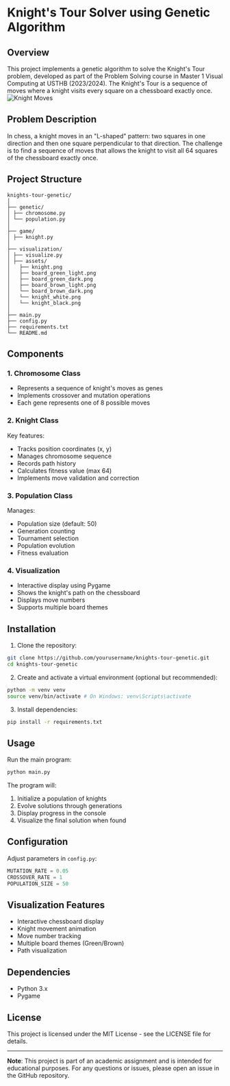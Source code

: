# Knight's Tour Solver using Genetic Algorithm
## Overview
This project implements a genetic algorithm to solve the Knight's Tour problem, developed as part of the Problem
Solving course in Master 1 Visual Computing at USTHB (2023/2024). The Knight's Tour is a sequence of moves where
a knight visits every square on a chessboard exactly once.
![Knight Moves](https://i.ibb.co/j4W55Dh/image.png "Knight Moves")
## Problem Description
In chess, a knight moves in an "L-shaped" pattern: two squares in one direction and then one square perpendicular to
that direction. The challenge is to find a sequence of moves that allows the knight to visit all 64 squares of the
chessboard exactly once.
## Project Structure
```
knights-tour-genetic/
│
├── genetic/
│ ├── chromosome.py
│ └── population.py
│
├── game/
│ ├── knight.py
│
├── visualization/
│ ├── visualize.py
│ ├── assets/
│   ├── knight.png
│   ├── board_green_light.png
│   ├── board_green_dark.png
│   ├── board_brown_light.png
│   └── board_brown_dark.png
│   └── knight_white.png
│   └── knight_black.png
│
├── main.py
├── config.py
├── requirements.txt
└── README.md
```
## Components

### 1. Chromosome Class
- Represents a sequence of knight's moves as genes
- Implements crossover and mutation operations
- Each gene represents one of 8 possible moves

### 2. Knight Class
Key features:
- Tracks position coordinates (x, y)
- Manages chromosome sequence
- Records path history
- Calculates fitness value (max 64)
- Implements move validation and correction

### 3. Population Class
Manages:
- Population size (default: 50)
- Generation counting
- Tournament selection
- Population evolution
- Fitness evaluation


### 4. Visualization
- Interactive display using Pygame
- Shows the knight's path on the chessboard
- Displays move numbers
- Supports multiple board themes

## Installation
1. Clone the repository:
```bash
git clone https://github.com/yourusername/knights-tour-genetic.git
cd knights-tour-genetic
```
2. Create and activate a virtual environment (optional but recommended):
```bash
python -m venv venv
source venv/bin/activate # On Windows: venv\Scripts\activate
```
3. Install dependencies:
```bash
pip install -r requirements.txt
```
## Usage
Run the main program:
```bash
python main.py
```
The program will:
1. Initialize a population of knights
2. Evolve solutions through generations
3. Display progress in the console
4. Visualize the final solution when found


## Configuration
Adjust parameters in `config.py`:
```python
MUTATION_RATE = 0.05
CROSSOVER_RATE = 1
POPULATION_SIZE = 50
```
## Visualization Features
- Interactive chessboard display
- Knight movement animation
- Move number tracking
- Multiple board themes (Green/Brown)
- Path visualization


## Dependencies
- Python 3.x
- Pygame

## License
This project is licensed under the MIT License - see the LICENSE file for details.

---
**Note**: This project is part of an academic assignment and is intended for educational purposes.
For any questions or issues, please open an issue in the GitHub repository.